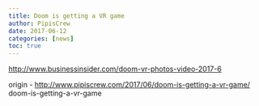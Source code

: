 ```yaml
---
title: Doom is getting a VR game
author: PipisCrew
date: 2017-06-12
categories: [news]
toc: true
---
```


http://www.businessinsider.com/doom-vr-photos-video-2017-6

origin - http://www.pipiscrew.com/2017/06/doom-is-getting-a-vr-game/ doom-is-getting-a-vr-game